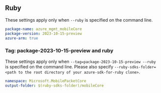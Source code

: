 ## Ruby

These settings apply only when `--ruby` is specified on the command line.

```yaml
package-name: azure_mgmt_mobileCore
package-version: 2023-10-15-preview
azure-arm: true
```

### Tag: package-2023-10-15-preview and ruby

These settings apply only when `--tag=package-2023-10-15-preview --ruby` is specified on the command line.
Please also specify `--ruby-sdks-folder=<path to the root directory of your azure-sdk-for-ruby clone>`.

```yaml $(tag) == 'package-2023-10-15-preview' && $(ruby)
namespace: Microsoft.MobilePacketCore
output-folder: $(ruby-sdks-folder)/mobileCore
```
